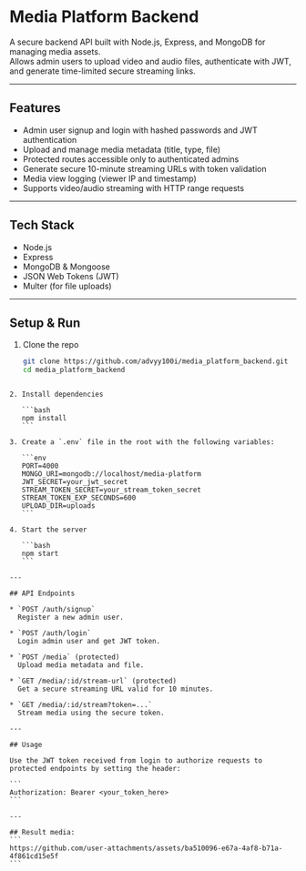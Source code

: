 
# Media Platform Backend

A secure backend API built with Node.js, Express, and MongoDB for managing media assets.  
Allows admin users to upload video and audio files, authenticate with JWT, and generate time-limited secure streaming links.

---

## Features

- Admin user signup and login with hashed passwords and JWT authentication  
- Upload and manage media metadata (title, type, file)  
- Protected routes accessible only to authenticated admins  
- Generate secure 10-minute streaming URLs with token validation  
- Media view logging (viewer IP and timestamp)  
- Supports video/audio streaming with HTTP range requests

---

## Tech Stack

- Node.js  
- Express  
- MongoDB & Mongoose  
- JSON Web Tokens (JWT)  
- Multer (for file uploads)

---

## Setup & Run

1. Clone the repo  
   ```bash
   git clone https://github.com/advyy100i/media_platform_backend.git
   cd media_platform_backend
````

2. Install dependencies

   ```bash
   npm install
   ```

3. Create a `.env` file in the root with the following variables:

   ```env
   PORT=4000
   MONGO_URI=mongodb://localhost/media-platform
   JWT_SECRET=your_jwt_secret
   STREAM_TOKEN_SECRET=your_stream_token_secret
   STREAM_TOKEN_EXP_SECONDS=600
   UPLOAD_DIR=uploads
   ```

4. Start the server

   ```bash
   npm start
   ```

---

## API Endpoints

* `POST /auth/signup`
  Register a new admin user.

* `POST /auth/login`
  Login admin user and get JWT token.

* `POST /media` (protected)
  Upload media metadata and file.

* `GET /media/:id/stream-url` (protected)
  Get a secure streaming URL valid for 10 minutes.

* `GET /media/:id/stream?token=...`
  Stream media using the secure token.

---

## Usage

Use the JWT token received from login to authorize requests to protected endpoints by setting the header:

```
Authorization: Bearer <your_token_here>
```

---

## Result media:
```
https://github.com/user-attachments/assets/ba510096-e67a-4af8-b71a-4f861cd15e5f
```


